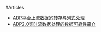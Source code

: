 #Articles


* [ADP平台上流数据的转存与列式处理](steamingdataoutput.md)
* [ADP2.0实时流数据处理的数据可靠性简介](SteamingLiability.md)